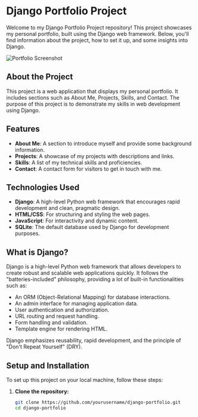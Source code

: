 # Django Portfolio Project

Welcome to my Django Portfolio Project repository! This project showcases my personal portfolio, built using the Django web framework. Below, you'll find information about the project, how to set it up, and some insights into Django.

![Portfolio Screenshot](path/to/your/image.png)

## About the Project

This project is a web application that displays my personal portfolio. It includes sections such as About Me, Projects, Skills, and Contact. The purpose of this project is to demonstrate my skills in web development using Django.

## Features

- **About Me**: A section to introduce myself and provide some background information.
- **Projects**: A showcase of my projects with descriptions and links.
- **Skills**: A list of my technical skills and proficiencies.
- **Contact**: A contact form for visitors to get in touch with me.

## Technologies Used

- **Django**: A high-level Python web framework that encourages rapid development and clean, pragmatic design.
- **HTML/CSS**: For structuring and styling the web pages.
- **JavaScript**: For interactivity and dynamic content.
- **SQLite**: The default database used by Django for development purposes.

## What is Django?

Django is a high-level Python web framework that allows developers to create robust and scalable web applications quickly. It follows the "batteries-included" philosophy, providing a lot of built-in functionalities such as:

- An ORM (Object-Relational Mapping) for database interactions.
- An admin interface for managing application data.
- User authentication and authorization.
- URL routing and request handling.
- Form handling and validation.
- Template engine for rendering HTML.

Django emphasizes reusability, rapid development, and the principle of "Don't Repeat Yourself" (DRY).

## Setup and Installation

To set up this project on your local machine, follow these steps:

1. **Clone the repository:**
   ```bash
   git clone https://github.com/yourusername/django-portfolio.git
   cd django-portfolio
